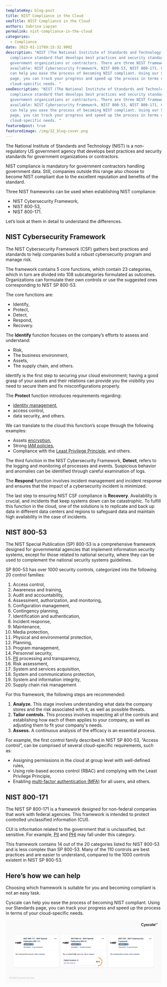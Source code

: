 ```yaml
---
templateKey: blog-post
title: NIST Compliance in the Cloud
seoTitle: NIST Compliance in the Cloud
authors: Sabrina Lupșan
permalink: nist-compliance-in-the-cloud
categories:
  - Compliance
date: 2023-01-11T09:15:32.900Z
description: "NIST (The National Institute of Standards and Technology) is a
  compliance standard that develops best practices and security standards for
  government organizations or contractors. There are three NIST frameworks
  available: NIST Cybersecurity Framework, NIST 800-53, NIST 800-171. Cyscale
  can help you ease the process of becoming NIST compliant. Using our Standards
  page, you can track your progress and speed up the process in terms of your
  cloud-specific needs. "
seoDescription: "NIST (The National Institute of Standards and Technology) is a
  compliance standard that develops best practices and security standards for
  government organizations or contractors. There are three NIST frameworks
  available: NIST Cybersecurity Framework, NIST 800-53, NIST 800-171. Cyscale
  can help you ease the process of becoming NIST compliant. Using our Standards
  page, you can track your progress and speed up the process in terms of your
  cloud-specific needs. "
featuredpost: true
featuredimage: /img/32_blog-cover.png
---
```

<!--StartFragment-->

The National Institute of Standards and Technology (NIST) is a non-regulatory US government agency that develops best practices and security standards for government organizations or contractors.  

NIST compliance is mandatory for government contractors handling government data. Still, companies outside this range also choose to become NIST compliant due to the excellent reputation and benefits of the standard. 

Three NIST frameworks can be used when establishing NIST compliance: 

* NIST Cybersecurity Framework, 
* NIST 800-53, 
* NIST 800-171. 

Let’s look at them in detail to understand the differences. 

## NIST Cybersecurity Framework 

The NIST Cybersecurity Framework (CSF) gathers best practices and standards to help companies build a robust cybersecurity program and manage risk.  

The framework contains 5 core functions, which contain 23 categories, which in turn are divided into 108 subcategories formulated as outcomes. Organizations can formulate their own controls or use the suggested ones corresponding to NIST SP 800-53.  

The core functions are: 

* Identify, 
* Protect, 
* Detect, 
* Respond, 
* Recovery. 

The **Identify** function focuses on the company’s efforts to assess and understand: 

* Risk, 
* The business environment,  
* Assets, 
* The supply chain, and others. 

Identify is the first step to securing your cloud environment; having a good grasp of your assets and their relations can provide you the visibility you need to secure them and fix misconfigurations properly. 

The **Protect** function introduces requirements regarding: 

* [identity management](https://cyscale.com/blog/iam-services-in-aws-azure-gcp/),  
* access control,  
* data security, and others. 

We can translate to the cloud this function’s scope through the following examples: 

* Assets [encryption](https://cyscale.com/blog/types-of-encryption/), 
* Strong [IAM policies](https://cyscale.com/blog/iam-best-practices-from-aws-azure-gcp/), 
* Compliance with the [Least Privilege Principle](https://cyscale.com/blog/check-for-least-privilege/), and others. 

The third function in the NIST Cybersecurity Framework, **Detect**, refers to the logging and monitoring of processes and events. Suspicious behavior and anomalies can be identified through careful examination of logs. 

The **Respond** function involves incident management and incident response and ensures that the impact of a cybersecurity incident is minimized. 

The last step to ensuring NIST CSF compliance is **Recovery**. Availability is crucial, and incidents that keep systems down can be catastrophic. To fulfill this function in the cloud, one of the solutions is to replicate and back up data in different data centers and regions to safeguard data and maintain high availability in the case of incidents. 

## NIST 800-53 

The NIST Special Publication (SP) 800-53 is a comprehensive framework designed for governmental agencies that implement information security systems, except for those related to national security, where they can be used to complement the national security systems guidelines. 

SP 800-53 has over 1000 security controls, categorized into the following 20 control families: 

1. Access control, 
2. Awareness and training, 
3. Audit and accountability, 
4. Assessment, authorization, and monitoring, 
5. Configuration management, 
6. Contingency planning, 
7. Identification and authentication, 
8. Incident response, 
9. Maintenance, 
10. Media protection, 
11. Physical and environmental protection, 
12. Planning, 
13. Program management, 
14. Personnel security, 
15. [PII](https://cyscale.com/blog/protecting-pii-in-the-cloud/) processing and transparency, 
16. Risk assessment, 
17. System and services acquisition, 
18. System and communications protection, 
19. System and information integrity, 
20. Supply chain risk management. 

For this framework, the following steps are recommended: 

1. **Analyze.** This stage involves understanding what data the company stores and the risk associated with it, as well as possible threats. 
2. **Tailor controls.** This process involves inspecting all of the controls and establishing how each of them applies to your company, as well as adjusting them to fit your company's needs.  
3. **Assess.** A continuous analysis of the efficacy is an essential process. 

For example, the first control family described in NIST SP 800-53, “Access control”, can be comprised of several cloud-specific requirements, such as: 

* Assigning permissions in the cloud at group level with well-defined rules, 
* Using role-based access control (RBAC) and complying with the Least Privilege Principle, 
* Enabling [multi-factor authentication (MFA)](https://cyscale.com/blog/iam-best-practices-from-aws-azure-gcp/#MFA) for all users, and others. 

## NIST 800-171 

The NIST SP 800-171 is a framework designed for non-federal companies that work with federal agencies. This framework is intended to protect controlled unclassified information (CUI). 

CUI is information related to the government that is unclassified, but sensitive. For example, [PII](https://cyscale.com/blog/protecting-pii-in-the-cloud/) and [PHI](https://cyscale.com/blog/hipaa-compliance-in-cloud/) may fall under this category. 

This framework contains 14 out of the 20 categories listed for NIST 800-53 and is less complex than SP 800-53. Many of the 110 controls are best practices and are easier to understand, compared to the 1000 controls existent in NIST SP 800-53. 

## Here’s how we can help 

Choosing which framework is suitable for you and becoming compliant is not an easy task.  

Cyscale can help you ease the process of becoming NIST compliant. Using our Standards page, you can track your progress and speed up the process in terms of your cloud-specific needs. 

<img src="/img/32_blog-standards.png" alt="The NIST Standard in Cyscale" title="The NIST Standard in Cyscale" class=" blog-image-shadow " style="width:auto;height:autorem;"/>

<!--EndFragment-->